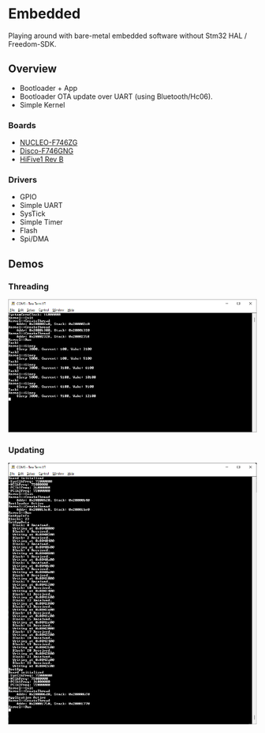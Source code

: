 # Embedded
Playing around with bare-metal embedded software without Stm32 HAL / Freedom-SDK.

## Overview
* Bootloader + App
* Bootloader OTA update over UART (using Bluetooth/Hc06).
* Simple Kernel

### Boards
 * [NUCLEO-F746ZG](https://www.st.com/en/evaluation-tools/nucleo-f746zg.html)
 * [Disco-F746GNG](https://www.st.com/en/evaluation-tools/32f746gdiscovery.html)
 * [HiFive1 Rev B](https://www.sifive.com/boards/hifive1-rev-b)

### Drivers
* GPIO
* Simple UART
* SysTick
* Simple Timer
* Flash
* Spi/DMA

## Demos

### Threading
![Threading](Docs/Images/Threading.png)

### Updating
![Updating](Docs/Images/Updating.png)
